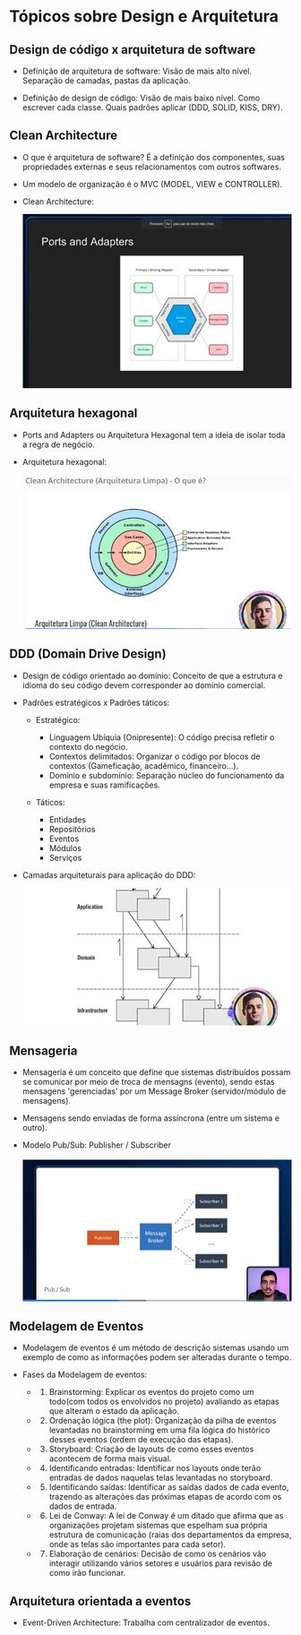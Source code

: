 # Tópicos sobre Design e Arquitetura

## Design de código x arquitetura de software

- Definição de arquitetura de software: Visão de mais alto nível. Separação de camadas, pastas da aplicação.

- Definição de design de código: Visão de mais baixo nível. Como escrever cada classe. Quais padrões aplicar (DDD, SOLID, KISS, DRY).

## Clean Architecture

- O que é arquitetura de software? É a definição dos componentes, suas propriedades externas e seus relacionamentos com outros softwares.

- Um modelo de organização é o MVC (MODEL, VIEW e CONTROLLER).

- Clean Architecture:

    ![Imagem representativa do Clean Architecture](img/ArquiteturaHexagonal.png)

## Arquitetura hexagonal

- Ports and Adapters ou Arquitetura Hexagonal tem a ideia de isolar toda a regra de negócio.

- Arquitetura hexagonal:

    ![Imagem representativa da Arquitetura Hexagonal](img/CleanArchitecture.png)

## DDD (Domain Drive Design)

- Design de código orientado ao domínio: Conceito de que a estrutura e idioma do seu código devem corresponder ao domínio comercial.

- Padrões estratégicos x Padrões táticos:
    - Estratégico:
        - Linguagem Ubíquia (Onipresente): O código precisa refletir o contexto do negócio.
        - Contextos delimitados: Organizar o código por blocos de contextos (Gameficação, acadêmico, financeiro...).
        - Domínio e subdomínio: Separação núcleo do funcionamento da empresa e suas ramificações.
    
    - Táticos:
        - Entidades
        - Repositórios
        - Eventos
        - Módulos
        - Serviços

- Camadas arquiteturais para aplicação do DDD:

    ![Imagem representativa da aplicação da arquitetura para DDD](img/ArquiteturaAplicacaoDDD.png)

## Mensageria

- Mensageria é um conceito que define que sistemas distribuídos possam se comunicar por meio de troca de mensagns (evento), sendo estas mensagens 'gerenciadas' por um Message Broker (servidor/módulo de mensagens).

- Mensagens sendo enviadas de forma assíncrona (entre um sistema e outro).

- Modelo Pub/Sub: Publisher / Subscriber

    ![Imagem representativa de Pub/Sub](img/PubSub.png)

## Modelagem de Eventos

- Modelagem de eventos é um método de descrição sistemas usando um exemplo de como as informações podem ser alteradas durante o tempo.

- Fases da Modelagem de eventos:


    - 1. Brainstorming: Explicar os eventos do projeto como um todo(com todos os envolvidos no projeto) avaliando as etapas que alteram o estado da aplicação.

    - 2. Ordenação lógica (the plot): Organização da pilha de eventos levantadas no brainstorming em uma fila lógica do histórico desses eventos (ordem de execução das etapas).

    - 3. Storyboard: Criação de layouts de como esses eventos acontecem de forma mais visual.

    - 4. Identificando entradas: Identificar nos layouts onde terão entradas de dados naquelas telas levantadas no storyboard.

    - 5. Identificando saídas: Identificar as saídas dados de cada evento, trazendo as alterações das próximas etapas de acordo com os dados de entrada.

    - 6. Lei de Conway: A lei de Conway é um ditado que afirma que as organizações projetam sistemas que espelham sua própria estrutura de comunicação (raias dos departamentos da empresa, onde as telas são importantes para cada setor).

    - 7. Elaboração de cenários: Decisão de como os cenários vão interagir utilizando vários setores e usuários para revisão de como irão funcionar.

## Arquitetura orientada a eventos

- Event-Driven Architecture: Trabalha com centralizador de eventos.